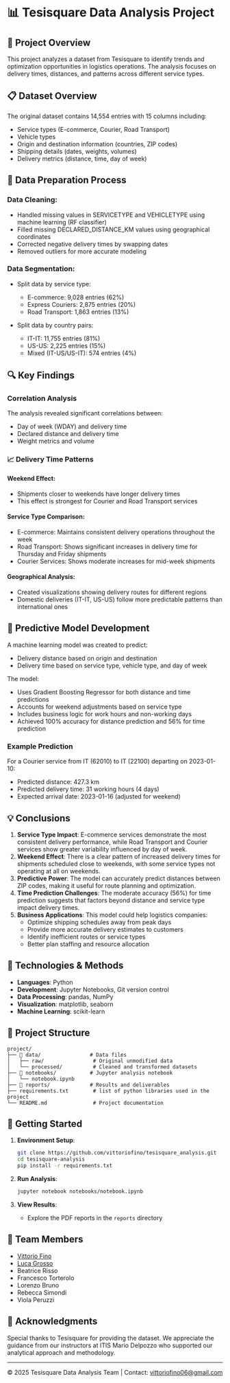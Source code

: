 # 📊 Tesisquare Data Analysis Project

## 🎯 Project Overview

This project analyzes a dataset from Tesisquare to identify trends and optimization opportunities in logistics operations. The analysis focuses on delivery times, distances, and patterns across different service types.

## 📋 Dataset Overview
The original dataset contains 14,554 entries with 15 columns including:

- Service types (E-commerce, Courier, Road Transport)
- Vehicle types
- Origin and destination information (countries, ZIP codes)
- Shipping details (dates, weights, volumes)
- Delivery metrics (distance, time, day of week)

## 🧹 Data Preparation Process

### Data Cleaning:
- Handled missing values in SERVICETYPE and VEHICLETYPE using machine learning (RF classifier)
- Filled missing DECLARED_DISTANCE_KM values using geographical coordinates
- Corrected negative delivery times by swapping dates
- Removed outliers for more accurate modeling

### Data Segmentation:
- Split data by service type:
  - E-commerce: 9,028 entries (62%)
  - Express Couriers: 2,875 entries (20%)
  - Road Transport: 1,863 entries (13%)

- Split data by country pairs:
  - IT-IT: 11,755 entries (81%)
  - US-US: 2,225 entries (15%)
  - Mixed (IT-US/US-IT): 574 entries (4%)

## 🔍 Key Findings

### Correlation Analysis
The analysis revealed significant correlations between:
- Day of week (WDAY) and delivery time
- Declared distance and delivery time
- Weight metrics and volume

### 📈 Delivery Time Patterns

#### Weekend Effect:
- Shipments closer to weekends have longer delivery times
- This effect is strongest for Courier and Road Transport services

#### Service Type Comparison:
- E-commerce: Maintains consistent delivery operations throughout the week
- Road Transport: Shows significant increases in delivery time for Thursday and Friday shipments
- Courier Services: Shows moderate increases for mid-week shipments

#### Geographical Analysis:
- Created visualizations showing delivery routes for different regions
- Domestic deliveries (IT-IT, US-US) follow more predictable patterns than international ones

## 🤖 Predictive Model Development
A machine learning model was created to predict:
- Delivery distance based on origin and destination
- Delivery time based on service type, vehicle type, and day of week

The model:
- Uses Gradient Boosting Regressor for both distance and time predictions
- Accounts for weekend adjustments based on service type
- Includes business logic for work hours and non-working days
- Achieved 100% accuracy for distance prediction and 56% for time prediction

### Example Prediction
For a Courier service from IT (62010) to IT (22100) departing on 2023-01-10:
- Predicted distance: 427.3 km
- Predicted delivery time: 31 working hours (4 days)
- Expected arrival date: 2023-01-16 (adjusted for weekend)

## 💡 Conclusions

1. **Service Type Impact**: E-commerce services demonstrate the most consistent delivery performance, while Road Transport and Courier services show greater variability influenced by day of week.
2. **Weekend Effect**: There is a clear pattern of increased delivery times for shipments scheduled close to weekends, with some service types not operating at all on weekends.
3. **Predictive Power**: The model can accurately predict distances between ZIP codes, making it useful for route planning and optimization.
4. **Time Prediction Challenges**: The moderate accuracy (56%) for time prediction suggests that factors beyond distance and service type impact delivery times.
5. **Business Applications**: This model could help logistics companies:
   - Optimize shipping schedules away from peak days
   - Provide more accurate delivery estimates to customers
   - Identify inefficient routes or service types
   - Better plan staffing and resource allocation

## 🔧 Technologies & Methods
- **Languages**: Python
- **Development**: Jupyter Notebooks, Git version control
- **Data Processing**: pandas, NumPy
- **Visualization**: matplotlib, seaborn
- **Machine Learning**: scikit-learn

## 📁 Project Structure
```
project/
├── 📁 data/                # Data files
│   ├── raw/                # Original unmodified data
│   └── processed/          # Cleaned and transformed datasets
├── 📁 notebooks/           # Jupyter analysis notebook
│   └── notebook.ipynb
├── 📁 reports/             # Results and deliverables
├── requirements.txt        # list of python libraries used in the project
└── README.md               # Project documentation
```

## 🚀 Getting Started
1. **Environment Setup**:
   ```bash
   git clone https://github.com/vittoriofino/tesisquare_analysis.git
   cd tesisquare-analysis
   pip install -r requirements.txt
   ```

2. **Run Analysis**:
   ```bash
   jupyter notebook notebooks/notebook.ipynb
   ```

3. **View Results**:
   - Explore the PDF reports in the `reports` directory

## 👥 Team Members
- [Vittorio Fino](https://github.com/vittoriofino)
- [Luca Grosso](https://github.com/TheBigSource) 
- Beatrice Risso
- Francesco Torterolo
- Lorenzo Bruno
- Rebecca Simondi
- Viola Peruzzi

## 🙏 Acknowledgments
Special thanks to Tesisquare for providing the dataset. We appreciate the guidance from our instructors at ITIS Mario Delpozzo who supported our analytical approach and methodology.

---
© 2025 Tesisquare Data Analysis Team | Contact: vittoriofino06@gmail.com
